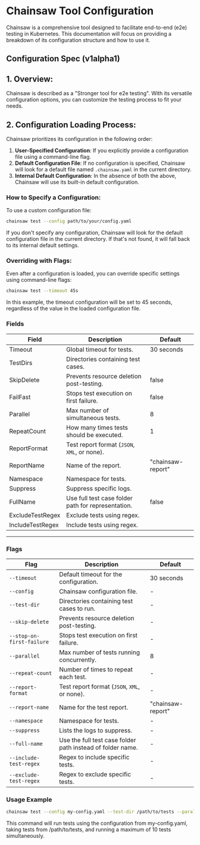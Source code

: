 # Chainsaw Tool Configuration

Chainsaw is a comprehensive tool designed to facilitate end-to-end (e2e) testing in Kubernetes. This documentation will focus on providing a breakdown of its configuration structure and how to use it.

## Configuration Spec (v1alpha1)

## 1. Overview:

Chainsaw is described as a "Stronger tool for e2e testing". With its versatile configuration options, you can customize the testing process to fit your needs.

## 2. Configuration Loading Process:

Chainsaw prioritizes its configuration in the following order:

1. **User-Specified Configuration**: If you explicitly provide a configuration file using a command-line flag.
2. **Default Configuration File**: If no configuration is specified, Chainsaw will look for a default file named `.chainsaw.yaml` in the current directory.
3. **Internal Default Configuration**: In the absence of both the above, Chainsaw will use its built-in default configuration.

### How to Specify a Configuration:

To use a custom configuration file:

```bash
chainsaw test --config path/to/your/config.yaml
```

If you don't specify any configuration, Chainsaw will look for the default configuration file in the current directory. If that's not found, it will fall back to its internal default settings.

### Overriding with Flags:

Even after a configuration is loaded, you can override specific settings using command-line flags:

```bash
chainsaw test --timeout 45s
```

In this example, the timeout configuration will be set to 45 seconds, regardless of the value in the loaded configuration file.

### Fields

| **Field**            | **Description**                                              | **Default**                   |
|----------------------|--------------------------------------------------------------|-------------------------------|
| Timeout              | Global timeout for tests.                                    | 30 seconds                    |
| TestDirs             | Directories containing test cases.                           |                               |
| SkipDelete           | Prevents resource deletion post-testing.                     | false                         |
| FailFast             | Stops test execution on first failure.                       | false                         |
| Parallel             | Max number of simultaneous tests.                            | 8                             |
| RepeatCount          | How many times tests should be executed.                     | 1                             |
| ReportFormat         | Test report format (`JSON`, `XML`, or none).                 |                               |
| ReportName           | Name of the report.                                          | "chainsaw-report"             |
| Namespace            | Namespace for tests.                                         |                               |
| Suppress             | Suppress specific logs.                                      |                               |
| FullName             | Use full test case folder path for representation.           | false                         |
| ExcludeTestRegex     | Exclude tests using regex.                                   |                               |
| IncludeTestRegex     | Include tests using regex.                                   |                               |

---

### Flags

| **Flag**                   | **Description**                                              | **Default**            |
|----------------------------|--------------------------------------------------------------|------------------------|
| `--timeout`                | Default timeout for the configuration.                        | 30 seconds             |
| `--config`                 | Chainsaw configuration file.                                  | -                      |
| `--test-dir`               | Directories containing test cases to run.                     | -                      |
| `--skip-delete`            | Prevents resource deletion post-testing.                     | -                      |
| `--stop-on-first-failure`  | Stops test execution on first failure.                       | -                      |
| `--parallel`               | Max number of tests running concurrently.                    | 8                      |
| `--repeat-count`           | Number of times to repeat each test.                          | -                      |
| `--report-format`          | Test report format (`JSON`, `XML`, or none).                 | -                      |
| `--report-name`            | Name for the test report.                                    | "chainsaw-report"      |
| `--namespace`              | Namespace for tests.                                         | -                      |
| `--suppress`               | Lists the logs to suppress.                                  | -                      |
| `--full-name`              | Use the full test case folder path instead of folder name.   | -                      |
| `--include-test-regex`     | Regex to include specific tests.                             | -                      |
| `--exclude-test-regex`     | Regex to exclude specific tests.                             | -                      |

### Usage Example

```bash
chainsaw test --config my-config.yaml --test-dir /path/to/tests --parallel 10
```

This command will run tests using the configuration from my-config.yaml, taking tests from /path/to/tests, and running a maximum of 10 tests simultaneously.
